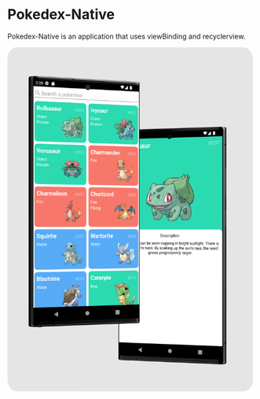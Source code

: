 # Pokedex-Native

Pokedex-Native is an application that uses viewBinding and recyclerview.

<img width="500px" height="700px" src="/demonstration/demo.png"/><br>
